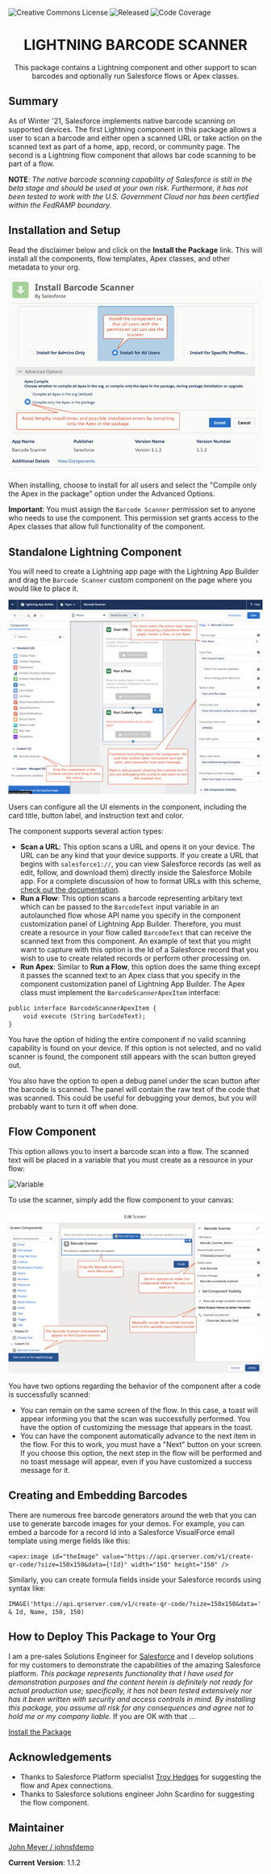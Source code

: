 ![Creative Commons License](https://img.shields.io/badge/license-Creative%20Commons-success) ![Released](https://img.shields.io/badge/status-Released-success) ![Code Coverage](https://img.shields.io/badge/code%20coverage-100%25-success)

<h1 align="center">LIGHTNING BARCODE SCANNER</h1>
<p align="center">
This package contains a Lightning component and other support to scan barcodes and optionally run Salesforce flows or Apex classes.
</p>

## Summary

As of Winter '21, Salesforce implements native barcode scanning on supported devices. The first Lightning component in this package allows a user to scan a barcode and either open a scanned URL or take action on the scanned text as part of a home, app, record, or community page. The second is a Lightning flow component that allows bar code scanning to be part of a flow.

**NOTE**: *The native barcode scanning capability of Salesforce is still in the beta stage and should be used at your own risk. Furthermore, it has not been tested to work with the U.S. Government Cloud nor has been certified within the FedRAMP boundary.*

## Installation and Setup

Read the disclaimer below and click on the **Install the Package** link. This will install all the components, flow templates, Apex classes, and other metadata to your org.

![Installation](images/Installation.png)

When installing, choose to install for all users and select the "Compile only the Apex in the package" option under the Advanced Options.

**Important**: You must assign the `Barcode Scanner` permission set to anyone who needs to use the component. This permission set grants access to the Apex classes that allow full functionality of the component.

## Standalone Lightning Component

You will need to create a Lightning app page with the Lightning App Builder and drag the `Barcode Scanner` custom component on the page where you would like to place it.

![Lightning App Builder](images/Lightning_App_Builder.png)

Users can configure all the UI elements in the component, including the card title, button label, and instruction text and color.

The component supports several action types:

- **Scan a URL**: This option scans a URL and opens it on your device. The URL can be any kind that your device supports. If you create a URL that begins with `salesforce1://`, you can view Salesforce records (as well as edit, follow, and download them) directly inside the Salesforce Mobile app. For a complete discussion of how to format URLs with this scheme, [check out the documentation](https://resources.docs.salesforce.com/sfdc/pdf/salesforce1_url_schemes.pdf).
- **Run a Flow**: This option scans a barcode representing arbitary text which can be passed to the `BarcodeText` input variable in an autolaunched flow whose API name you specify in the component customization panel of Lightning App Builder. Therefore, you must create a resource in your flow called `BarcodeText` that can receive the scanned text from this component. An example of text that you might want to capture with this option is the Id of a Salesforce record that you wish to use to create related records or perform other processing on.
- **Run Apex**: Similar to **Run a Flow**, this option does the same thing except it passes the scanned text to an Apex class that you specify in the component customization panel of Lightning App Builder. The Apex class must implement the `BarcodeScannerApexItem` interface:

```apex
public interface BarcodeScannerApexItem {
    void execute (String barCodeText);
}
```

You have the option of hiding the entire component if no valid scanning capability is found on your device. If this option is not selected, and no valid scanner is found, the component still appears with the scan button greyed out.

You also have the option to open a debug panel under the scan button after the barcode is scanned. The panel will contain the raw text of the code that was scanned. This could be useful for debugging your demos, but you will probably want to turn it off when done.

## Flow Component

This option allows you to insert a barcode scan into a flow. The scanned text will be placed in a variable that you must create as a resource in your flow:

![Variable](images/Scanner_Text_Variable)

To use the scanner, simply add the flow component to your canvas:

![Flow canvas](images/Flow_Canvas.png)

You have two options regarding the behavior of the component after a code is successfully scanned:

- You can remain on the same screen of the flow. In this case, a toast will appear informing you that the scan was successfully performed. You have the option of customizing the message that appears in the toast.
- You can have the component automatically advance to the next item in the flow. For this to work, you must have a "Next" button on your screen. If you choose this option, the next step in the flow will be performed and no toast message will appear, even if you have customized a success message for it.

## Creating and Embedding Barcodes

There are numerous free barcode generators around the web that you can use to generate barcode images for your demos. For example, you can embed a barcode for a record Id into a Salesforce VisualForce email template using merge fields like this:
```
<apex:image id="theImage" value="https://api.qrserver.com/v1/create-qr-code/?size=150x150&data={!Id}" width="150" height="150" />
```
Similarly, you can create formula fields inside your Salesforce records using syntax like:
```
IMAGE('https://api.qrserver.com/v1/create-qr-code/?size=150x150&data=' & Id, Name, 150, 150)
```

## How to Deploy This Package to Your Org

I am a pre-sales Solutions Engineer for [Salesforce](https://www.salesforce.com) and I develop solutions for my customers to demonstrate the capabilities of the amazing Salesforce platform. _This package represents functionality that I have used for demonstration purposes and the content herein is definitely not ready for actual production use; specifically, it has not been tested extensively nor has it been written with security and access controls in mind. By installing this package, you assume all risk for any consequences and agree not to hold me or my company liable._ If you are OK with that ...

[Install the Package](https://login.salesforce.com/packaging/installPackage.apexp?p0=04t2E000003ocF6QAI)

## Acknowledgements

- Thanks to Salesforce Platform specialist [Troy Hedges](https://github.com/thedges) for suggesting the flow and Apex connections.
- Thanks to Salesforce solutions engineer John Scardino for suggesting the flow component.

## Maintainer

[John Meyer / johnsfdemo](https://github.com/johnsfdemo)

**Current Version**: 1.1.2
